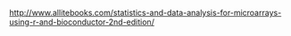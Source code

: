 http://www.allitebooks.com/statistics-and-data-analysis-for-microarrays-using-r-and-bioconductor-2nd-edition/